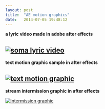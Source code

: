 ```yaml
---
layout: post
title:  "AE motion graphics"
date:   2014-07-05 19:48:12
---
```

**a lyric video made in adobe after effects**

[![soma lyric video](https://img.youtube.com/vi/AFKdIp6MkL0/0.jpg)](https://www.youtube.com/watch?v=AFKdIp6MkL0)
-----------------------------------------------------------

**text motion graphic sample in after effects**

[![text motion graphic](https://img.youtube.com/vi/-1X2ebmbzPs/0.jpg)](https://www.youtube.com/watch?v=-1X2ebmbzPs)
-----------------------------------------------------------

**stream intermission graphic in after effects**

[![intermission graphic](https://img.youtube.com/vi/peOBiAp4-zQ/0.jpg)](https://www.youtube.com/watch?v=peOBiAp4-zQ)
